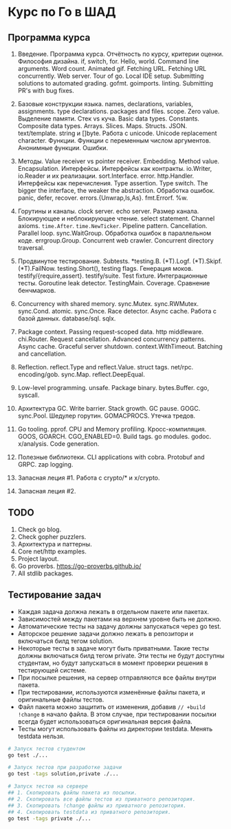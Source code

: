 # Курс по Го в ШАД

## Программа курса

1. Введение. Программа курса. Отчётность по курсу, критерии
   оценки. Философия дизайна. if, switch, for. Hello, world. Command
   line arguments. Word count. Animated gif. Fetching URL. Fetching
   URL concurrently. Web server. Tour of go. Local IDE
   setup. Submitting solutions to automated
   grading. gofmt. goimports. linting. Submitting PR's with bug fixes.

2. Базовые конструкции языка. names, declarations, variables,
   assignments. type declarations. packages and files. scope. Zero
   value. Выделение памяти. Стек vs куча. Basic data
   types. Constants. Composite data types. Arrays. Slices. Maps. Structs.
   JSON. text/template. string и []byte. Работа с unicode. Unicode
   replacement character.
   Функции. Функции с переменным числом аргументов. Анонимные функции. Ошибки.

3. Методы. Value receiver vs pointer receiver. Embedding. Method
   value. Encapsulation. Интерфейсы. Интерфейсы как
   контракты. io.Writer, io.Reader и их
   реализации. sort.Interface. error. http.Handler. Интерфейсы как
   перечисления. Type assertion. Type switch. The bigger the
   interface, the weaker the abstraction. Обработка ошибок. panic,
   defer, recover. errors.{Unwrap,Is,As}. fmt.Errorf. %w.

4. Горутины и каналы. clock server. echo server. Размер
   канала. Блокирующее и неблокирующее чтение. select
   statement. Channel axioms. `time.After`. `time.NewTicker`. Pipeline
   pattern. Cancellation. Parallel loop. sync.WaitGroup. Обработка
   ошибок в параллельном коде. errgroup.Group. Concurrent web
   crawler. Concurrent directory traversal.

5. Продвинутое тестирование. Subtests. *testing.B. (*T).Logf. (*T).Skipf. (*T).FailNow.
   testing.Short(), testing flags. Генерация моков. testify/{require,assert}. testify/suite. Test fixture.
   Интеграционные тесты. Goroutine leak detector. TestingMain. Coverage. Сравнение бенчмарков.

6. Concurrency with shared memory. sync.Mutex. sync.RWMutex. sync.Cond. atomic. sync.Once.
   Race detector. Async cache. Работа с базой данных. database/sql. sqlx.

7. Package context. Passing request-scoped data. http middleware. chi.Router. Request cancellation.
   Advanced concurrency patterns. Async cache. Graceful server shutdown. context.WithTimeout.
   Batching and cancellation.

8. Reflection. reflect.Type and reflect.Value. struct tags. net/rpc. encoding/gob.
   sync.Map. reflect.DeepEqual.

9. Low-level programming. unsafe. Package binary. bytes.Buffer. cgo,
   syscall.

10. Архитектура GC. Write barrier. Stack growth. GC pause. GOGC. sync.Pool. Шедулер
    горутин. GOMACPROCS. Утечка тредов.

11. Go tooling. pprof. CPU and Memory profiling. Кросс-компиляция. GOOS, GOARCH. CGO_ENABLED=0.
    Build tags. go modules. godoc. x/analysis. Code generation.

12. Полезные библиотеки. CLI applications with cobra. Protobuf and
    GRPC. zap logging.

13. Запасная леция #1. Работа с crypto/* и x/crypto.

14. Запасная леция #2.

## TODO

1. Check go blog.
2. Check gopher puzzlers.
3. Архитектура и паттерны.
4. Core net/http examples.
5. Project layout.
6. Go proverbs. https://go-proverbs.github.io/
7. All stdlib packages.

## Тестирование задач

 - Каждая задача должна лежать в отдельном пакете или пакетах.
 - Зависимостей между пакетами на верхнем уровне быть не должно.
 - Автоматические тесты на задачу должны запускаться через go test.
 - Авторское решение задачи должно лежать в репозитори и включаться
   билд тегом solution.
 - Некоторые тесты в задаче могут быть приватными. Такие тесты должны
   включаться билд тегом private. Эти тесты не будут доступны
   студентам, но будут запускаться в момент проверки решения в
   тестирующей системе.
 - При посылке решения, на сервер отправляются все файлы внутри пакета.
 - При тестировании, используются изменённые файлы пакета, и
   оригинальные файлы тестов.
 - Файл пакета можно защитить от изменения, добавив `// +build !change` в начало файла.
   В этом случае, при тестировании посылки всегда будет использоваться оригинальная версия файла.
 - Тесты могут использовать файлы из директории testdata. Менять testdata нельзя.

```sh
# Запуск тестов студентом
go test ./...

# Запуск тестов при разработке задачи
go test -tags solution,private ./...

# Запуск тестов на сервере
## 1. Скопировать файлы пакета из посылки.
## 2. Скопировать все файлы тестов из приватного репозитория.
## 3. Скопировать !change файлы из приватного репозитория.
## 4. Скопировать testdata из приватного репозитория.
go test -tags private ./...
```
